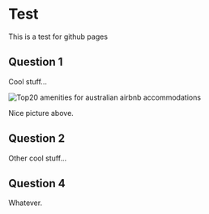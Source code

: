 # Test
This is a test for github pages

## Question 1

Cool stuff...

![Top20 amenities for australian airbnb accommodations](https://github.com/PatrickChristoph/airbnb_insights_australia/tree/main/docs/img/top20_amenities.png")

Nice picture above.

## Question 2

Other cool stuff...


## Question 4

Whatever.
